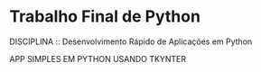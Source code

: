 # Trabalho Final de Python 

DISCIPLINA ::  Desenvolvimento Rápido de Aplicações em Python


APP SIMPLES EM PYTHON USANDO TKYNTER
